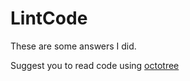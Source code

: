 # LintCode

These are some answers I did.

Suggest you to read code using [octotree](https://github.com/buunguyen/octotree)